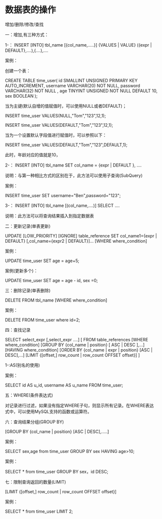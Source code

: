# 数据表的操作

增加/删除/修改/查找

一：增加,有三种方式：

1-：
INSERT [INTO] tbl_name [{col_name,.....}] {VALUES | VALUE} ({expr | DEFAULT},....),(....),....

案例：

创建一个表：

CREATE TABLE time_user(
  id SMALLINT UNSIGNED PRIMARY KEY AUTO_INCREMENT,
  username VARCHAR(20) NOT NULL,
  password VARCHAR(32) NOT NULL ,
  age TINYINT UNSIGNED NOT NULL DEFAULT 10,
  sex BOOLEAN
);

当为主键(默认自增的值赋值时，可以使用NULL或者DEFAULT)；

INSERT time_user VALUES(NULL,"Tom","123",12,1);

INSERT time_user VALUES(DEFAULT,"Tom","123",12,1);

当为一个设置默认字段值进行赋值时，可以参照以下：

INSERT time_user VALUES(DEFAULT,"Tom","123",DEFAULT,1);

此时，年龄对应的值就是10，


2-：
INSERT [INTO] tbl_name SET col_name = {expr | DEFAULT }, ....

说明：与第一种相比方式的区别在于，此方法可以使用子查询(SubQuery)

案例：

INSERT time_user SET username="Ben",password="123";



3-：
INSERT [INTO] tbl_name [(col_name,....)] SELECT ....

说明：此方法可以将查询结果插入到指定数据表




二：更新记录(单表更新)

UPDATE [LOW_PRIORITY] [IGNORE] table_reference SET col_name1={expr | DEFAULT} [,col_name={expr2 | DEFAULT}]...
[WHERE where_condition] 

案例：

UPDATE time_user SET age = age+5;

案例(更新多个)：

UPDATE time_user SET age = age - id, sex =0;



三：删除记录(单表删除)

DELETE FROM tbl_name [WHERE where_condition]

案例：

DELETE FROM time_user where id=2;


四：查找记录

SELECT select_expr [,select_expr ....]
  [
    FROM table_references
    [WHERE where_condition]
    [GROUP BY {col_name | position} [ ASC | DESC ],...]
    [HAVING where_condition]
    [ORDER BY {col_name | expr | position} [ASC | DESC],...]
    [LIMIT {[offset,] row_count | row_count OFFSET offset}]
  ]

1-:AS(别名的使用)

案例：

SELECT id AS u_id, username AS  u_name FROM time_user;


五：WHERE(条件表达式)

对记录进行过滤，如果没有指定WHERE子句，则显示所有记录。在WHERE表达式中，可以使用MySQL支持的函数或运算符。


六：查询结果分组(GROUP BY)

[GROUP BY {col_name | position} [ASC | DESC],.....]

案例：

SELECT sex,age from time_user GROUP BY sex HAVING age>10;

案例：

SELECT * from time_user GROUP BY sex，id DESC;


七：限制查询返回的数量(LIMIT)

[LIMIT {[offset,] row_count | row_count OFFSET offset}]

案例：

SELECT * from time_user LIMIT 2;



















